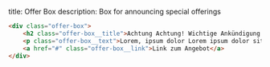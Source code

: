 title: Offer Box
description: Box for announcing special offerings

```html
<div class="offer-box">
    <h2 class="offer-box__title">Achtung Achtung! Wichtige Ankündigung!</h2>
    <p class="offer-box__text">Lorem, ipsum dolor Lorem ipsum dolor sit amet consectetur adipisicing elit. Praesentium, atque?</p>
    <a href="#" class="offer-box__link">Link zum Angebot</a>
</div>
```

